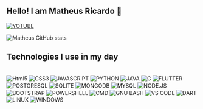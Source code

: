 ## Hello! I am Matheus Ricardo 👋
[![YOTUBE](https://img.shields.io/badge/YouTube-FF0000?style=for-the-badge&logo=youtube&logoColor=white)
]()

![Matheus GitHub stats](https://github-readme-stats.vercel.app/api?username=matheusricard&show_icons=true&theme=dark)



## Technologies I use in my day

<div style="display: inline_block"><br/>
    <img align="center" alt="Html5" src="https://img.shields.io/badge/HTML5-E34F26?style=for-the-badge&logo=html5&logoColor=white"/>
    <img align="center" alt="CSS3" src="https://img.shields.io/badge/CSS3-1572B6?style=for-the-badge&logo=css3&logoColor=white"/>
    <img align="center" alt="JAVASCRIPT" src="https://img.shields.io/badge/JavaScript-F7DF1E?style=for-the-badge&logo=javascript&logoColor=black"/>
    <img align="center" alt="PYTHON" src="https://img.shields.io/badge/Python-14354C?style=for-the-badge&logo=python&logoColor=white"/>
    <img align="center" alt="JAVA" src="https://img.shields.io/badge/Java-ED8B00?style=for-the-badge&logo=openjdk&logoColor=white"/>
    <img align="center" alt="C" src="https://img.shields.io/badge/C-00599C?style=for-the-badge&logo=c&logoColor=white"/>
    <img align="center" alt="FLUTTER" src="https://img.shields.io/badge/Flutter-02569B?style=for-the-badge&logo=flutter&logoColor=white"/>
    <img align="center" alt="POSTGRESQL" src="https://img.shields.io/badge/PostgreSQL-316192?style=for-the-badge&logo=postgresql&logoColor=white"/>
    <img align="center" alt="SQLITE" src="https://img.shields.io/badge/SQLite-07405E?style=for-the-badge&logo=sqlite&logoColor=white"/>
    <img align="center" alt="MONGODB" src="https://img.shields.io/badge/MongoDB-4EA94B?style=for-the-badge&logo=mongodb&logoColor=white"/>
    <img align="center" alt="MYSQL" src="https://img.shields.io/badge/MySQL-00000F?style=for-the-badge&logo=mysql&logoColor=white"/>
    <img align="center" alt="NODE.JS" src="https://img.shields.io/badge/Node.js-43853D?style=for-the-badge&logo=node.js&logoColor=white"/>
    <img align="center" alt="BOOTSTRAP" src="https://img.shields.io/badge/Bootstrap-563D7C?style=for-the-badge&logo=bootstrap&logoColor=white"/>
    <img align="center" alt="POWERSHELL" src="https://img.shields.io/badge/powershell-5391FE?style=for-the-badge&logo=powershell&logoColor=white"/>
    <img align="center" alt="CMD" src="https://img.shields.io/badge/windows%20terminal-4D4D4D?style=for-the-badge&logo=windows%20terminal&logoColor=white"/>
    <img align="center" alt="GNU BASH" src="https://img.shields.io/badge/GNU%20Bash-4EAA25?style=for-the-badge&logo=GNU%20Bash&logoColor=white"/>
    <img align="center" alt="VS CODE" src="https://img.shields.io/badge/Visual_Studio_Code-0078D4?style=for-the-badge&logo=visual%20studio%20code&logoColor=white"/>
    <img align="center" alt="DART" src="https://img.shields.io/badge/Dart-0175C2?style=for-the-badge&logo=dart&logoColor=white"/>
    <img align="center" alt="LINUX" src="https://img.shields.io/badge/Linux-FCC624?style=for-the-badge&logo=linux&logoColor=black"/>
    <img align="center" alt="WINDOWS" src="https://img.shields.io/badge/Windows-0078D6?style=for-the-badge&logo=windows&logoColor=white"/>



</div>

